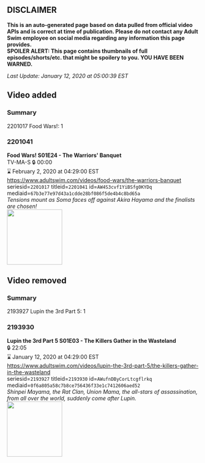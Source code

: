 ## DISCLAIMER
**This is an auto-generated page based on data pulled from official video APIs and is correct at time of publication. Please do not contact any Adult Swim employee on social media regarding any information this page provides.**  
**SPOILER ALERT: This page contains thumbnails of full episodes/shorts/etc. that might be spoilery to you. YOU HAVE BEEN WARNED.**  

_Last Update: January 12, 2020 at 05:00:39 EST_
## Video added
### Summary
2201017 Food Wars!: 1  
### 2201041
**Food Wars! S01E24 - The Warriors' Banquet**  
TV-MA-S 🔒 00:00  
⌛ February 2, 2020 at 04:29:00 EST  
https://www.adultswim.com/videos/food-wars/the-warriors-banquet  
seriesid=`2201017` titleid=`2201041` id=`AW4S3cvf1YiBSfg0KYDq` mediaid=`67b3e77e97d43a1cdde28bf086f5de4b4c8bd65a`  
_Tensions mount as Soma faces off against Akira Hayama and the finalists are chosen!_  
<a href="https://media.cdn.adultswim.com/uploads/20191028/thumbnails/2_1910281055494-FoodWars_024.jpg"><img src="https://media.cdn.adultswim.com/uploads/20191028/thumbnails/2_1910281055494-FoodWars_024.jpg" height="144px" /></a>
## Video removed
### Summary
2193927 Lupin the 3rd Part 5: 1  
### 2193930
**Lupin the 3rd Part 5 S01E03 - The Killers Gather in the Wasteland**  
 🔒 22:05  
⌛ January 12, 2020 at 04:29:00 EST  
https://www.adultswim.com/videos/lupin-the-3rd-part-5/the-killers-gather-in-the-wasteland  
seriesid=`2193927` titleid=`2193930` id=`AWufnDByCorLtcgflrkq` mediaid=`0f6a805a58c7b8ce756436f33e1c7412606aed52`  
_Shinpei Mayama, the Rat Clan, Union Mama, the all-stars of assassination, from all over the world, suddenly come after Lupin._  
<a href="https://i.cdn.turner.com/adultswim/big/image-upload/thumbnails/thumb-2_image-156175093809420.jpg"><img src="https://i.cdn.turner.com/adultswim/big/image-upload/thumbnails/thumb-2_image-156175093809420.jpg" height="144px" /></a>
